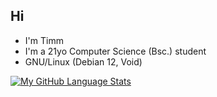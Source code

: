 ## Hi
- I'm Timm
- I'm a 21yo Computer Science (Bsc.) student
- GNU/Linux (Debian 12, Void)

[![My GitHub Language Stats](https://github-readme-stats-sigma-five.vercel.app/api/top-langs/?username=CyberWolfTV&langs_count=5&theme=tokyonight)]()
